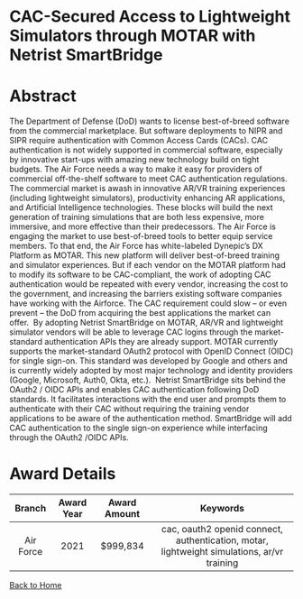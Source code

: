 
CAC-Secured Access to Lightweight Simulators through MOTAR with Netrist SmartBridge
===================================================================================

# Abstract


The Department of Defense (DoD) wants to license best-of-breed software from the commercial marketplace. But software deployments to NIPR and SIPR require authentication with Common Access Cards (CACs). CAC authentication is not widely supported in commercial software, especially by innovative start-ups with amazing new technology build on tight budgets. The Air Force needs a way to make it easy for providers of commercial off-the-shelf software to meet CAC authentication regulations. The commercial market is awash in innovative AR/VR training experiences (including lightweight simulators), productivity enhancing AR applications, and Artificial Intelligence technologies. These blocks will build the next generation of training simulations that are both less expensive, more immersive, and more effective than their predecessors. The Air Force is engaging the market to use best-of-breed tools to better equip service members. To that end, the Air Force has white-labeled Dynepic’s DX Platform as MOTAR. This new platform will deliver best-of-breed training and simulator experiences. But if each vendor on the MOTAR platform had to modify its software to be CAC-compliant, the work of adopting CAC authentication would be repeated with every vendor, increasing the cost to the government, and increasing the barriers existing software companies have working with the Airforce. The CAC requirement could slow – or even prevent – the DoD from acquiring the best applications the market can offer.  By adopting Netrist SmartBridge on MOTAR, AR/VR and lightweight simulator vendors will be able to leverage CAC logins through the market-standard authentication APIs they are already support. MOTAR currently supports the market-standard OAuth2 protocol with OpenID Connect (OIDC) for single sign-on. This standard was developed by Google and others and is currently widely adopted by most major technology and identity providers (Google, Microsoft, Auth0, Okta, etc.).  Netrist SmartBridge sits behind the OAuth2 / OIDC APIs and enables CAC authentication following DoD standards. It facilitates interactions with the end user and prompts them to authenticate with their CAC without requiring the training vendor applications to be aware of the authentication method. SmartBridge will add CAC authentication to the single sign-on experience while interfacing through the OAuth2 /OIDC APIs.   

# Award Details

|Branch|Award Year|Award Amount|Keywords|
| :---: | :---: | :---: | :---: |
|Air Force|2021|$999,834|cac, oauth2 openid connect, authentication, motar, lightweight simulations, ar/vr training|
  
  


[Back to Home](https://github.com/chrischow/dod_sbir_awards/DJ/#1638)